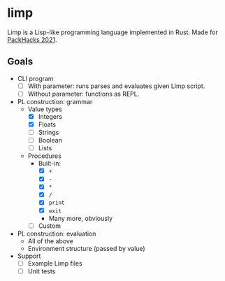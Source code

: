 # limp
Limp is a Lisp-like programming language implemented in Rust. Made for [PackHacks 2021](https://ncsupackhacks.org/).

## Goals
* CLI program
  * [ ] With parameter: runs parses and evaluates given Limp script.
  * [ ] Without parameter: functions as REPL.
* PL construction: grammar
  * Value types
    * [x] Integers
    * [x] Floats
    * [ ] Strings
    * [ ] Boolean
    * [ ] Lists
  * Procedures
    * Built-in:
      * [x] `+`
      * [x] `-`
      * [x] `*`
      * [x] `/`
      * [x] `print`
      * [x] `exit`
      * Many more, obviously
    * [ ] Custom
* PL construction: evaluation
  * All of the above
  * Environment structure (passed by value)
* Support
  * [ ] Example Limp files
  * [ ] Unit tests